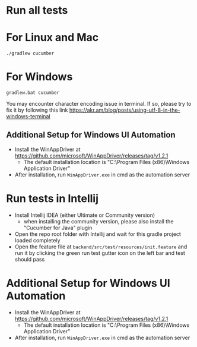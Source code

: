 # Run all tests

# For Linux and Mac

```shell
./gradlew cucumber
```

# For Windows

```shell
gradlew.bat cucumber
```

You may encounter character encoding issue in terminal. If so, please try to fix it by following this
link https://akr.am/blog/posts/using-utf-8-in-the-windows-terminal

## Additional Setup for Windows UI Automation

* Install the WinAppDriver at https://github.com/microsoft/WinAppDriver/releases/tag/v1.2.1
  * The default installation location is "C:\Program Files (x86)\Windows Application Driver"
* After installation, run `WinAppDriver.exe` in cmd as the automation server

# Run tests in Intellij

* Install Intellij IDEA (either Ultimate or Community version)
  * when installing the community version, please also install the "Cucumber for Java" plugin
* Open the repo root folder with Intellij and wait for this gradle project loaded completely
* Open the feature file at `backend/src/test/resources/init.feature` and run it by clicking the green run test gutter
  icon on the left bar and test should pass

# Additional Setup for Windows UI Automation

* Install the WinAppDriver at https://github.com/microsoft/WinAppDriver/releases/tag/v1.2.1
  * The default installation location is "C:\Program Files (x86)\Windows Application Driver"
* After installation, run `WinAppDriver.exe` in cmd as the automation server
